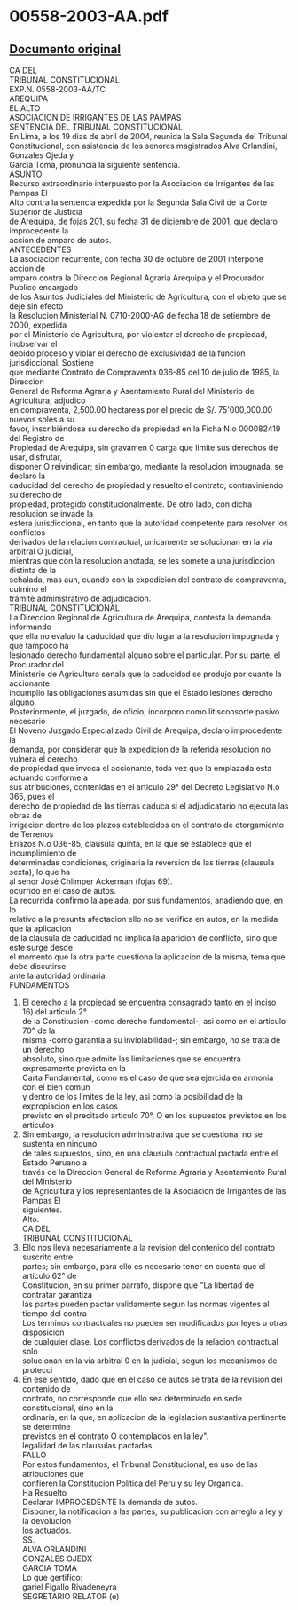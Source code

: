 
00558-2003-AA.pdf
=================
  
[Documento original](https://tc.gob.pe/jurisprudencia/2004/00558-2003-AA.pdf)  
---  
CA DEL  
TRIBUNAL CONSTITUCIONAL  
EXP.N. 0558-2003-AA/TC  
AREQUIPA  
EL ALTO  
ASOCIACION DE IRRIGANTES DE LAS PAMPAS  
SENTENCIA DEL TRIBUNAL CONSTITUCIONAL  
En Lima, a los 19 dias de abril de 2004, reunida la Sala Segunda del Tribunal  
Constitucional, con asistencia de los senores magistrados Alva Orlandini, Gonzales Ojeda y  
Garcia Toma, pronuncia la siguiente sentencia.  
ASUNTO  
Recurso extraordinario interpuesto por la Asociacion de Irrigantes de las Pampas El  
Alto contra la sentencia expedida por la Segunda Sala Civil de la Corte Superior de Justicia  
de Arequipa, de fojas 201, su fecha 31 de diciembre de 2001, que declaro improcedente la  
accion de amparo de autos.  
ANTECEDENTES  
La asociacion recurrente, con fecha 30 de octubre de 2001 interpone accion de  
amparo contra la Direccion Regional Agraria Arequipa y el Procurador Publico encargado  
de los Asuntos Judiciales del Ministerio de Agricultura, con el objeto que se deje sin efecto  
la Resolucion Ministerial N. 0710-2000-AG de fecha 18 de setiembre de 2000, expedida  
por el Ministerio de Agricultura, por violentar el derecho de propiedad, inobservar el  
debido proceso y violar el derecho de exclusividad de la funcion jurisdiccional. Sostiene  
que mediante Contrato de Compraventa 036-85 del 10 de julio de 1985, la Direccion  
General de Reforma Agraria y Asentamiento Rural del Ministerio de Agricultura, adjudico  
en compraventa, 2,500.00 hectareas por el precio de S/. 75'000,000.00 nuevos soles a su  
favor, inscribiéndose su derecho de propiedad en la Ficha N.o 000082419 del Registro de  
Propiedad de Arequipa, sin gravamen 0 carga que limite sus derechos de usar, disfrutar,  
disponer O reivindicar; sin embargo, mediante la resolucion impugnada, se declaro la  
caducidad del derecho de propiedad y resuelto el contrato, contraviniendo su derecho de  
propiedad, protegido constitucionalmente. De otro lado, con dicha resolucion se invade la  
esfera jurisdiccional, en tanto que la autoridad competente para resolver los conflictos  
derivados de la relacion contractual, unicamente se solucionan en la via arbitral O judicial,  
mientras que con la resolucion anotada, se les somete a una jurisdiccion distinta de la  
sehalada, mas aun, cuando con la expedicion del contrato de compraventa, culmino el  
trâmite administrativo de adjudicacion.  
TRIBUNAL CONSTITUCIONAL  
La Direccion Regional de Agricultura de Arequipa, contesta la demanda informando  
que ella no evaluo la caducidad que dio lugar a la resolucion impugnada y que tampoco ha  
lesionado derecho fundamental alguno sobre el particular. Por su parte, el Procurador del  
Ministerio de Agricultura senala que la caducidad se produjo por cuanto la accionante  
incumplio las obligaciones asumidas sin que el Estado lesiones derecho alguno.  
Posteriormente, el juzgado, de oficio, incorporo como litisconsorte pasivo necesario  
El Noveno Juzgado Especializado Civil de Arequipa, declaro improcedente la  
demanda, por considerar que la expedicion de la referida resolucion no vulnera el derecho  
de propiedad que invoca el accionante, toda vez que la emplazada esta actuando conforme a  
sus atribuciones, contenidas en el articulo 29° del Decreto Legislativo N.o 365, pues el  
derecho de propiedad de las tierras caduca si el adjudicatario no ejecuta las obras de  
irrigacion dentro de los plazos establecidos en el contrato de otorgamiento de Terrenos  
Eriazos N.o 036-85, clausula quinta, en la que se establece que el incumplimiento de  
determinadas condiciones, originaria la reversion de las tierras (clausula sexta), lo que ha  
al senor José Chlimper Ackerman (fojas 69).  
ocurrido en el caso de autos.  
La recurrida confirmo la apelada, por sus fundamentos, anadiendo que, en lo  
relativo a la presunta afectacion ello no se verifica en autos, en la medida que la aplicacion  
de la clausula de caducidad no implica la aparicion de conflicto, sino que este surge desde  
el momento que la otra parte cuestiona la aplicacion de la misma, tema que debe discutirse  
ante la autoridad ordinaria.  
FUNDAMENTOS  
1. El derecho a la propiedad se encuentra consagrado tanto en el inciso 16) del articulo 2°  
de la Constitucion -como derecho fundamental-, asi como en el articulo 70° de la  
misma -como garantia a su inviolabilidad-; sin embargo, no se trata de un derecho  
absoluto, sino que admite las limitaciones que se encuentra expresamente prevista en la  
Carta Fundamental, como es el caso de que sea ejercida en armonia con el bien comun  
y dentro de los limites de la ley, asi como la posibilidad de la expropiacion en los casos  
previsto en el precitado articulo 70°, O en los supuestos previstos en los articulos  
2. Sin embargo, la resolucion administrativa que se cuestiona, no se sustenta en ninguno  
de tales supuestos, sino, en una clausula contractual pactada entre el Estado Peruano a  
través de la Direccion General de Reforma Agraria y Asentamiento Rural del Ministerio  
de Agricultura y los representantes de la Asociacion de Irrigantes de las Pampas El  
siguientes.  
Alto.  
CA DEL  
TRIBUNAL CONSTITUCIONAL  
3. Ello nos lleva necesariamente a la revision del contenido del contrato suscrito entre  
partes; sin embargo, para ello es necesario tener en cuenta que el articulo 62° de  
Constitucion, en su primer parrafo, dispone que "La libertad de contratar garantiza  
las partes pueden pactar validamente segun las normas vigentes al tiempo del contra  
Los términos contractuales no pueden ser modificados por leyes u otras disposicion  
de cualquier clase. Los conflictos derivados de la relacion contractual solo  
solucionan en la via arbitral 0 en la judicial, segun los mecanismos de protecci  
4. En ese sentido, dado que en el caso de autos se trata de la revision del contenido de  
contrato, no corresponde que ello sea determinado en sede constitucional, sino en la  
ordinaria, en la que, en aplicacion de la legislacion sustantiva pertinente se determine  
previstos en el contrato O contemplados en la ley".  
legalidad de las clausulas pactadas.  
FALLO  
Por estos fundamentos, el Tribunal Constitucional, en uso de las atribuciones que  
confieren la Constitucion Politica del Peru y su ley Orgànica.  
Ha Resuelto  
Declarar IMPROCEDENTE la demanda de autos.  
Disponer, la notificacion a las partes, su publicacion con arreglo a ley y la devolucion  
los actuados.  
SS.  
ALVA ORLANDINI  
GONZALES OJEDX  
GARCIA TOMA  
Lo que gertifico:  
gariel Figallo Rivadeneyra  
SEGRETARIO RELATOR (e)